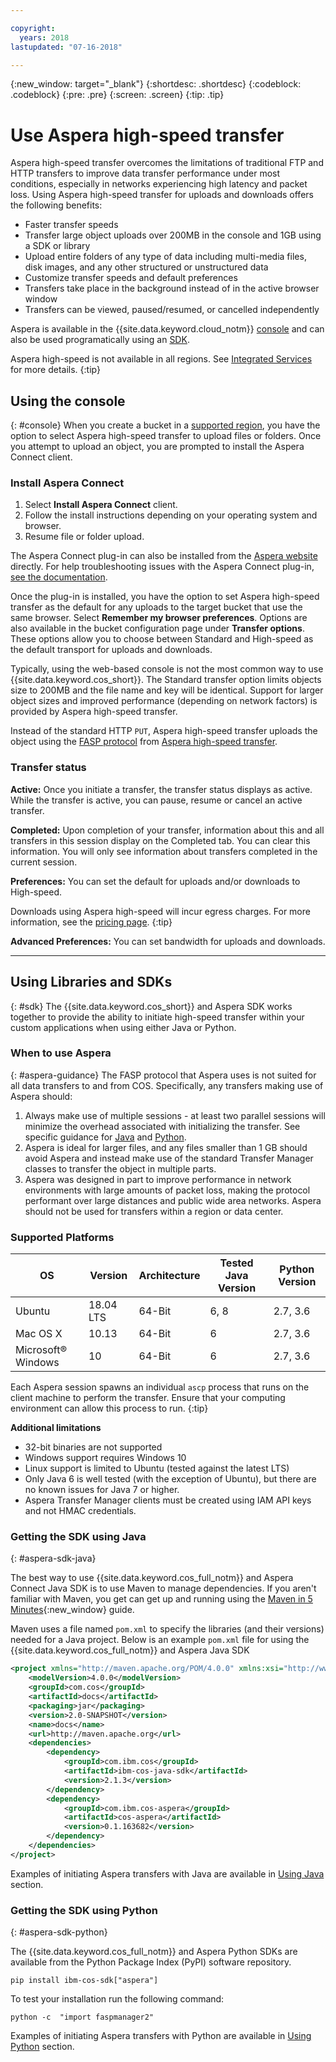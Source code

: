 ```yaml
---

copyright:
  years: 2018
lastupdated: "07-16-2018"

---
```

{:new_window: target="_blank"}
{:shortdesc: .shortdesc}
{:codeblock: .codeblock}
{:pre: .pre}
{:screen: .screen}
{:tip: .tip}

# Use Aspera high-speed transfer

Aspera high-speed transfer overcomes the limitations of traditional FTP and HTTP transfers to improve data transfer performance under most conditions, especially in networks experiencing high latency and packet loss. Using Aspera high-speed transfer for uploads and downloads offers the following benefits:

- Faster transfer speeds
- Transfer large object uploads over 200MB in the console and 1GB using a SDK or library
- Upload entire folders of any type of data including multi-media files, disk images, and any other structured or unstructured data
- Customize transfer speeds and default preferences
- Transfers take place in the background instead of in the active browser window
- Transfers can be viewed, paused/resumed, or cancelled independently

Aspera is available in the {{site.data.keyword.cloud_notm}} [console](#console) and can also be used programatically using an [SDK](#sdk). 

Aspera high-speed is not available in all regions. See [Integrated Services](/docs/services/cloud-object-storage/basics/services.html#service-availability) for more details.
{:tip}

## Using the console
{: #console}
When you create a bucket in a [supported region](/docs/services/cloud-object-storage/basics/services.html#service-availability), you have the option to select Aspera high-speed transfer to upload files or folders. Once you attempt to upload an object, you are prompted to install the Aspera Connect client.

### Install Aspera Connect

1. Select **Install Aspera Connect** client.
2. Follow the install instructions depending on your operating system and browser.
3. Resume file or folder upload.

The Aspera Connect plug-in can also be installed from the [Aspera website](http://downloads.asperasoft.com/connect2/) directly. For help troubleshooting issues with the Aspera Connect plug-in, [see the documentation](http://downloads.asperasoft.com/en/documentation/8).

Once the plug-in is installed, you have the option to set Aspera high-speed transfer as the default for any uploads to the target bucket that use the same browser. Select **Remember my browser preferences**. Options are also available in the bucket configuration page under **Transfer options**. These options allow you to choose between Standard and High-speed as the default transport for uploads and downloads.

Typically, using the web-based console is not the most common way to use {{site.data.keyword.cos_short}}. The Standard transfer option limits objects size to 200MB and the file name and key will be identical.  Support for larger object sizes and improved performance (depending on network factors) is provided by Aspera high-speed transfer.

Instead of the standard HTTP `PUT`, Aspera high-speed transfer uploads the object using the [FASP protocol](http://asperasoft.com/technology/transport/fasp/) from [Aspera high-speed transfer](https://www.ibm.com/cloud/high-speed-data-transfer). 

### Transfer status

**Active:** Once you initiate a transfer, the transfer status displays as active. While the transfer is active, you can pause, resume or cancel an active transfer. 

**Completed:** Upon completion of your transfer, information about this and all transfers in this session display on the Completed tab. You can clear this information. You will only see information about transfers completed in the current session.

**Preferences:** You can set the default for uploads and/or downloads to High-speed.

Downloads using Aspera high-speed will incur egress charges. For more information, see the [pricing page](https://www.ibm.com/cloud-computing/bluemix/pricing-object-storage).
{:tip}

**Advanced Preferences:** You can set bandwidth for uploads and downloads.

----

## Using Libraries and SDKs
{: #sdk}
The {{site.data.keyword.cos_short}} and Aspera SDK works together to provide the ability to initiate high-speed transfer within your custom applications when using either Java or Python.

### When to use Aspera
{: #aspera-guidance}
The FASP protocol that Aspera uses is not suited for all data transfers to and from COS. Specifically, any transfers making use of Aspera should:

1. Always make use of multiple sessions - at least two parallel sessions will minimize the overhead associated with initializing the transfer.  See specific guidance for [Java](/docs/services/cloud-object-storage/libraries/java.html#aspera) and [Python](/docs/services/cloud-object-storage/libraries/python.html#aspera).
2. Aspera is ideal for larger files, and any files smaller than 1 GB should avoid Aspera and instead make use of the standard Transfer Manager classes to transfer the object in multiple parts.
3. Aspera was designed in part to improve performance in network environments with large amounts of packet loss, making the protocol performant over large distances and public wide area networks.  Aspera should not be used for transfers within a region or data center.

### Supported Platforms

| OS                     | Version   | Architecture | Tested Java Version | Python Version |
|------------------------|-----------|--------------|--------------|----------------|
| Ubuntu                 | 18.04 LTS | 64-Bit       | 6, 8         | 2.7, 3.6       |
| Mac OS X               | 10.13     | 64-Bit       | 6            | 2.7, 3.6       |
| Microsoft&reg; Windows | 10        | 64-Bit       | 6            | 2.7, 3.6       |

Each Aspera session spawns an individual `ascp` process that runs on the client machine to perform the transfer. Ensure that your computing environment can allow this process to run.
{:tip}

**Additional limitations**

* 32-bit binaries are not supported
* Windows support requires Windows 10
* Linux support is limited to Ubuntu (tested against the latest LTS)
* Only Java 6 is well tested (with the exception of Ubuntu), but there are no known issues for Java 7 or higher.
* Aspera Transfer Manager clients must be created using IAM API keys and not HMAC credentials.

### Getting the SDK using Java
{: #aspera-sdk-java}

The best way to use {{site.data.keyword.cos_full_notm}} and Aspera Connect Java SDK is to use Maven to manage dependencies. If you aren't familiar with Maven, you get can get up and running using the [Maven in 5 Minutes](https://maven.apache.org/guides/getting-started/maven-in-five-minutes.html){:new_window} guide.

Maven uses a file named `pom.xml` to specify the libraries (and their versions) needed for a Java project.  Below is an example `pom.xml` file for using the {{site.data.keyword.cos_full_notm}} and Aspera Java SDK

```xml
<project xmlns="http://maven.apache.org/POM/4.0.0" xmlns:xsi="http://www.w3.org/2001/XMLSchema-instance" xsi:schemaLocation="http://maven.apache.org/POM/4.0.0 http://maven.apache.org/maven-v4_0_0.xsd">
    <modelVersion>4.0.0</modelVersion>
    <groupId>com.cos</groupId>
    <artifactId>docs</artifactId>
    <packaging>jar</packaging>
    <version>2.0-SNAPSHOT</version>
    <name>docs</name>
    <url>http://maven.apache.org</url>
    <dependencies>
        <dependency>
            <groupId>com.ibm.cos</groupId>
            <artifactId>ibm-cos-java-sdk</artifactId>
            <version>2.1.3</version>
        </dependency>
        <dependency>
            <groupId>com.ibm.cos-aspera</groupId>
            <artifactId>cos-aspera</artifactId>
            <version>0.1.163682</version>
        </dependency>
    </dependencies>
</project>
```

Examples of initiating Aspera transfers with Java are available in [Using Java](/docs/services/cloud-object-storage/libraries/java.html#aspera) section.

### Getting the SDK using Python
{: #aspera-sdk-python}

The {{site.data.keyword.cos_full_notm}} and Aspera Python SDKs are available from the Python Package Index (PyPI) software repository.  

```
pip install ibm-cos-sdk["aspera"]
```

To test your installation run the following command:

```
python -c  "import faspmanager2"
```

Examples of initiating Aspera transfers with Python are available in [Using Python](/docs/services/cloud-object-storage/libraries/python.html#aspera) section.
